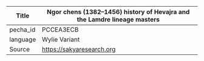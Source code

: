 |Title | Ngor chens (1382–1456) history of Hevajra and the Lamdre lineage masters 
| --- | --- 
|pecha_id | PCCEA3ECB
|language | Wylie Variant
|Source | https://sakyaresearch.org